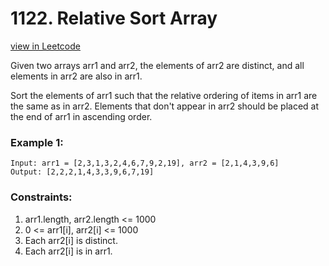 # 1122. Relative Sort Array

[view in Leetcode](https://leetcode.com/problems/relative-sort-array/)

Given two arrays arr1 and arr2, the elements of arr2 are distinct, and all elements in arr2 are also in arr1.

Sort the elements of arr1 such that the relative ordering of items in arr1 are the same as in arr2.  Elements that don't appear in arr2 should be placed at the end of arr1 in ascending order.

 

### Example 1:
    Input: arr1 = [2,3,1,3,2,4,6,7,9,2,19], arr2 = [2,1,4,3,9,6]
    Output: [2,2,2,1,4,3,3,9,6,7,19]
 

### Constraints:

1. arr1.length, arr2.length <= 1000
2. 0 <= arr1[i], arr2[i] <= 1000
3. Each arr2[i] is distinct.
4. Each arr2[i] is in arr1.